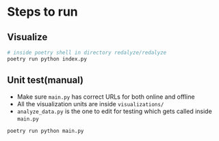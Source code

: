 # Steps to run

## Visualize

```bash
# inside poetry shell in directory redalyze/redalyze
poetry run python index.py
```

## Unit test(manual)

- Make sure `main.py` has correct URLs for both online and offline
- All the visualization units are inside `visualizations/`
- `analyze_data.py` is the one to edit for testing which gets called inside `main.py`

`poetry run python main.py`